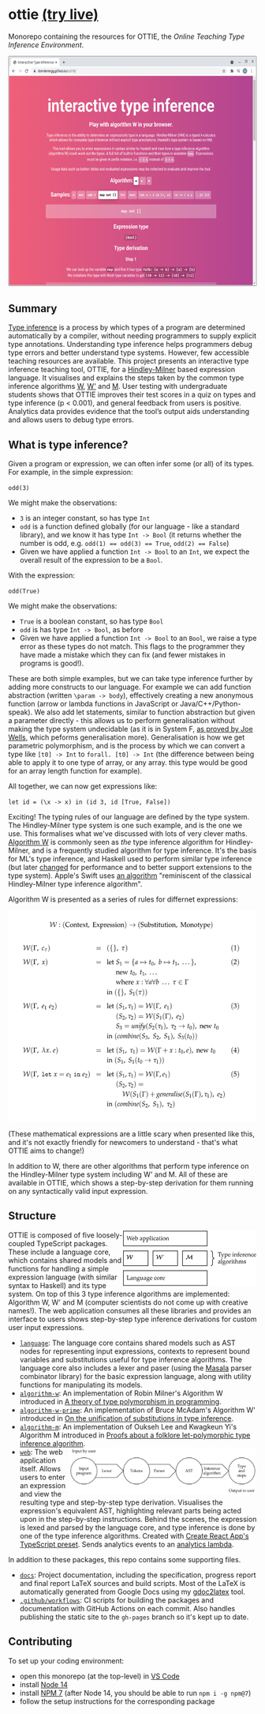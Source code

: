 # ottie [(try live)](https://domdomegg.github.io/ottie/)

Monorepo containing the resources for OTTIE, the _Online Teaching Type Inference Environment_.

<p align="center"><img src="./docs/finalreport/images/ottie.png" alt="Screenshot of OTTIE's web interface" width="612" height="466.5" /></p>

## Summary

[Type inference](https://en.wikipedia.org/wiki/Type_inference) is a process by which types of a program are determined automatically by a compiler, without needing programmers to supply explicit type annotations. Understanding type inference helps programmers debug type errors and better understand type systems. However, few accessible teaching resources are available. This project presents an interactive type inference teaching tool, OTTIE, for a [Hindley-Milner](https://en.wikipedia.org/wiki/Hindley%E2%80%93Milner_type_system) based expression language. It visualises and explains the steps taken by the common type inference algorithms [W](https://doi.org/10.1016/0022-0000(78)90014-4), [W'](https://doi.org/10.1007/3-540-48515-5_9) and [M](https://doi.org/10.1145/291891.291892). User testing with undergraduate students shows that OTTIE improves their test scores in a quiz on types and type inference (p < 0.001), and general feedback from users is positive. Analytics data provides evidence that the tool’s output aids understanding and allows users to debug type errors.

## What is type inference?

Given a program or expression, we can often infer some (or all) of its types. For example, in the simple expression:

`odd(3)`

We might make the observations:
- `3` is an integer constant, so has type `Int`
- `odd` is a function defined globally (for our language - like a standard library), and we know it has type `Int -> Bool` (it returns whether the number is odd, e.g. `odd(1) == odd(3) == True`, `odd(2) == False`)
- Given we have applied a function `Int -> Bool` to an `Int`, we expect the overall result of the expression to be a `Bool`.

With the expression:

`odd(True)`

We might make the observations:
- `True` is a boolean constant, so has type `Bool`
- `odd` is has type `Int -> Bool`, as before
- Given we have applied a function `Int -> Bool` to an `Bool`, we raise a type error as these types do not match. This flags to the programmer they have made a mistake which they can fix (and fewer mistakes in programs is good!).

These are both simple examples, but we can take type inference further by adding more constructs to our language. For example we can add function abstraction (written `\param -> body`), effectively creating a new anonymous function (arrow or lambda functions in JavaScript or Java/C++/Python-speak). We also add let statements, similar to function abstraction but given a parameter directly - this allows us to perform generalisation without making the type system undecidable (as it is in System F, [as proved by Joe Wells](https://www.sciencedirect.com/science/article/pii/S0168007298000475), which peforms generalisation more). Generalisation is how we get parametric polymorphism, and is the process by which we can convert a type like `[t0] -> Int` to `forall. [t0] -> Int` (the difference between being able to apply it to one type of array, or any array. this type would be good for an array length function for example).

All together, we can now get expressions like:

`let id = (\x -> x) in (id 3, id [True, False])`

Exciting! The typing rules of our language are defined by the type system. The Hindley-Milner type system is one such example, and is the one we use. This formalises what we've discussed with lots of very clever maths. [Algorithm W](https://doi.org/10.1016/0022-0000(78)90014-4) is commonly seen as _the_ type inference algorithm for Hindley-Milner, and is a frequently studied algorithm for type inference. It's the basis for ML's type inference, and Haskell used to perform similar type inference (but later [changed](https://doi.org/10.1017/S0956796811000098) for performance and to better support extensions to the type system). Apple's Swift uses [an algorithm](https://apple-swift.readthedocs.io/en/latest/TypeChecker.html) "reminiscent of the classical Hindley-Milner type inference algorithm".

Algorithm W is presented as a series of rules for differnet expressions:

<p align="center"><img src="./docs/finalreport/images/algorithm-w.png" alt="A formal definition of Algorithm W" width="530.5" height="427" /></p>

(These mathematical expressions are a little scary when presented like this, and it's not exactly friendly for newcomers to understand - that's what OTTIE aims to change!)

In addition to W, there are other algorithms that perform type inference on the Hindley-Milner type system including W' and M. All of these are available in OTTIE, which shows a step-by-step derivation for them running on any syntactically valid input expression.

## Structure

<img align="right" src="./docs/finalreport/images/module_structure.png" alt="The language core is at the bottom, which W, W' and M depend on. The web application sits on top, depending on everything else." width="271" height="112" />

OTTIE is composed of five loosely-coupled TypeScript packages. These include a language core, which contains shared models and functions for handling a simple expression language (with similar syntax to Haskell) and its type system. On top of this 3 type inference algorithms are implemented: Algorithm W, W' and M (computer scientists do not come up with creative names!). The web application consumes all these libraries and provides an interface to users shows step-by-step type inference derivations for custom user input expressions.

- [`language`](./language): The language core contains shared models such as AST nodes for representing input expressions, contexts to represent bound variables and substitutions useful for type inference algorithms. The language core also includes a lexer and paser (using the [Masala](https://github.com/masala/masala-parser) parser combinator library) for the basic expression language, along with utility functions for manipulating its models.
- [`algorithm-w`](./algorithm-w): An implementation of Robin Milner's Algorithm W introduced in [A theory of type polymorphism in programming](https://doi.org/10.1016/0022-0000(78)90014-4).
- [`algorithm-w-prime`](./algorithm-w-prime): An implementation of Bruce McAdam's Algorithm W' introduced in [On the unification of substitutions in type inference](https://doi.org/10.1007/3-540-48515-5_9).
- [`algorithm-m`](./algorithm-m): An implementation of Oukseh Lee and Kwagkeun Yi's Algorithm M introduced in [Proofs about a folklore let-polymorphic type inference algorithm](https://doi.org/10.1145/291891.291892).
- <img align="right" src="./docs/finalreport/images/pipeline.png" alt="The user inputs a program, which is lexed to tokens, parsed to an AST, and then type inference is performed resulting in a type and steps which are output to the user" width="380.66666666667" height="94" /> [`web`](./web): The web application itself. Allows users to enter an expression and view the resulting type and step-by-step type derivation. Visualises the expression's equivalent AST, highlighting relevant parts being acted upon in the step-by-step instructions. Behind the scenes, the expression is lexed and parsed by the language core, and type inference is done by one of the type inference algorithms. Created with [Create React App's TypeScript preset](https://create-react-app.dev/docs/getting-started/#creating-a-typescript-app). Sends analytics events to an [analytics lambda](https://github.com/domdomegg/analytics-lambda).

In addition to these packages, this repo contains some supporting files.

- [`docs`](./docs): Project documentation, including the specification, progress report and final report LaTeX sources and build scripts. Most of the LaTeX is automatically generated from Google Docs using my [gdoc2latex](https://github.com/domdomegg/gdoc2latex) tool.
- [`.github/workflows`](./.github/workflows): CI scripts for building the packages and documentation with GitHub Actions on each commit. Also handles publishing the static site to the `gh-pages` branch so it's kept up to date.

## Contributing

To set up your coding environment:
- open this monorepo (at the top-level) in [VS Code](https://code.visualstudio.com/)
- install [Node 14](https://nodejs.org/)
- install [NPM 7](https://www.npmjs.com/) (after Node 14, you should be able to run `npm i -g npm@7`)
- follow the setup instructions for the corresponding package